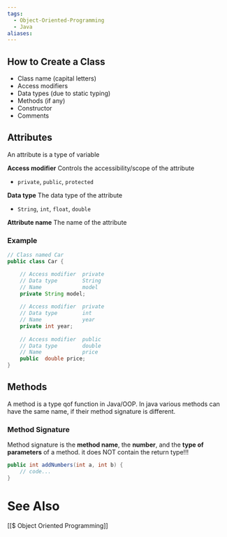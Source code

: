 ```yaml
---
tags:
  - Object-Oriented-Programming
  - Java
aliases:
---
```


## How to Create a Class
- Class name (capital letters)
- Access modifiers
- Data types (due to static typing)
- Methods (if any)
- Constructor
- Comments

## Attributes
An attribute is a type of variable

**Access modifier**
Controls the accessibility/scope of the attribute
- `private`, `public`, `protected`

**Data type**
The data type of the attribute
- `String`, `int`, `float`, `double`

**Attribute name**
The name of the attribute

### Example

```java showlinenumbers
// Class named Car
public class Car {

	// Access modifier  private
	// Data type        String 
	// Name             model
	private String model;
	
	// Access modifier  private
	// Data type        int 
	// Name             year
	private int year;
	
	// Access modifier  public
	// Data type        double
	// Name             price
	public  double price;
}
```


## Methods
A method is a type qof function in Java/OOP.
In java various methods can have the same name, if their method signature is different.

### Method Signature
Method signature is the **method name**, the **number**, and the **type of parameters** of a method. it does NOT contain the return type!!!
```java
public int addNumbers(int a, int b) {
	// code...
}
```


# See Also
[[$ Object Oriented Programming]]
